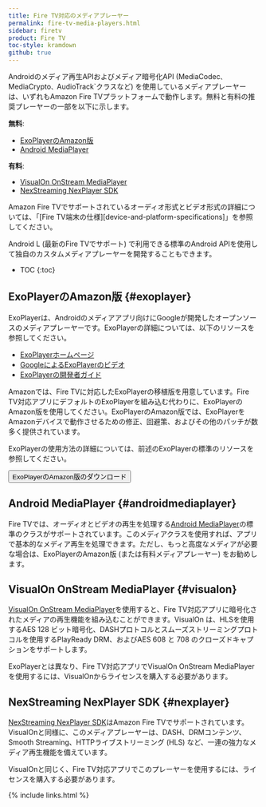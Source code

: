 ```yaml
---
title: Fire TV対応のメディアプレーヤー
permalink: fire-tv-media-players.html
sidebar: firetv
product: Fire TV
toc-style: kramdown
github: true
---
```


Androidのメディア再生APIおよびメディア暗号化API (MediaCodec`、`MediaCrypto`、`AudioTrack`クラスなど) を使用しているメディアプレーヤーは、いずれもAmazon Fire TVプラットフォームで動作します。無料と有料の推奨プレーヤーの一部を以下に示します。

**無料**:

*  [ExoPlayerのAmazon版](../fire-tv-media-players.md#exoplayer)
*  [Android MediaPlayer](../fire-tv-media-players.md#androidmediaplayer)

**有料**:

*  [VisualOn OnStream MediaPlayer](../fire-tv-media-players.md#visualon)
*  [NexStreaming NexPlayer SDK](../fire-tv-media-players.md#nexplayer)

Amazon Fire TVでサポートされているオーディオ形式とビデオ形式の詳細については、「[Fire TV端末の仕様][device-and-platform-specifications]」を参照してください。

Android L (最新のFire TVでサポート) で利用できる標準のAndroid APIを使用して独自のカスタムメディアプレーヤーを開発することもできます。

* TOC
{:toc}

## ExoPlayerのAmazon版 {#exoplayer}

ExoPlayerは、Androidのメディアアプリ向けにGoogleが開発したオープンソースのメディアプレーヤーです。ExoPlayerの詳細については、以下のリソースを参照してください。

*  [ExoPlayerホームページ](https://developer.android.com/guide/topics/media/exoplayer.html)
*  [GoogleによるExoPlayerのビデオ](https://www.youtube.com/watch?v=6VjF638VObA)
*  [ExoPlayerの開発者ガイド](http://google.github.io/ExoPlayer/guide.html)

Amazonでは、Fire TVに対応したExoPlayerの移植版を用意しています。Fire TV対応アプリにデフォルトのExoPlayerを組み込む代わりに、ExoPlayerのAmazon版を使用してください。ExoPlayerのAmazon版では、ExoPlayerをAmazonデバイスで動作させるための修正、回避策、およびその他のパッチが数多く提供されています。

ExoPlayerの使用方法の詳細については、前述のExoPlayerの標準のリソースを参照してください。

<a href="https://github.com/amzn/exoplayer-amazon-port"><button class="feedbackButton">ExoPlayerのAmazon版のダウンロード</button></a>

## Android MediaPlayer {#androidmediaplayer}

Fire TVでは、オーディオとビデオの再生を処理する[Android MediaPlayer](https://developer.android.com/reference/android/media/MediaPlayer.html)の標準のクラスがサポートされています。このメディアクラスを使用すれば、アプリで基本的なメディア再生を処理できます。ただし、もっと高度なメディアが必要な場合は、ExoPlayerのAmazon版 (または有料メディアプレーヤー) をお勧めします。

## VisualOn OnStream MediaPlayer {#visualon}

[VisualOn OnStream MediaPlayer](http://visualon.com/onstream-mediaplayer)を使用すると、Fire TV対応アプリに暗号化されたメディアの再生機能を組み込むことができます。VisualOn は、HLSを使用するAES 128 ビット暗号化、DASHプロトコルとスムーズストリーミングプロトコルを使用するPlayReady DRM、およびAES 608 と 708 のクローズドキャプションをサポートします。

ExoPlayerとは異なり、Fire TV対応アプリでVisualOn OnStream MediaPlayerを使用するには、VisualOnからライセンスを購入する必要があります。

## NexStreaming NexPlayer SDK {#nexplayer}

[NexStreaming NexPlayer SDK](http://www.nexstreaming.com/index.php)はAmazon Fire TVでサポートされています。VisualOnと同様に、このメディアプレーヤーは、DASH、DRMコンテンツ、Smooth Streaming、HTTPライブストリーミング (HLS) など、一連の強力なメディア再生機能を備えています。

VisualOnと同じく、Fire TV対応アプリでこのプレーヤーを使用するには、ライセンスを購入する必要があります。

{% include links.html %}
